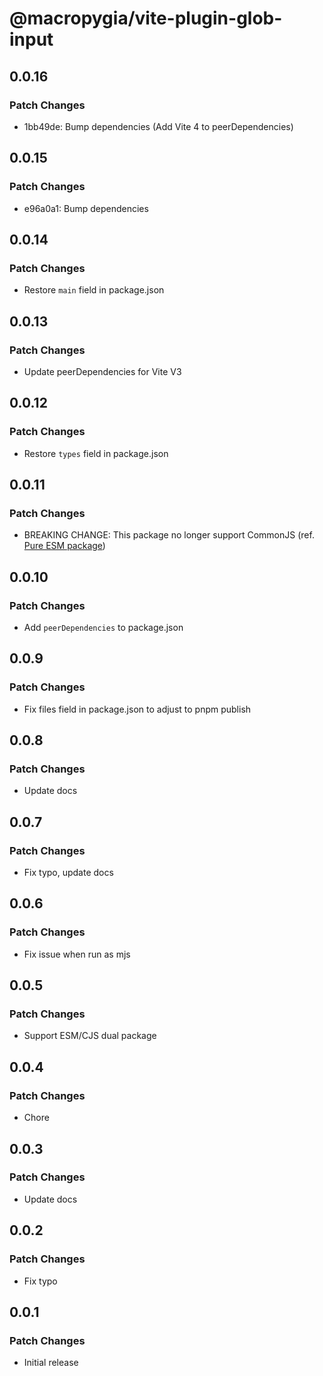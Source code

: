 # @macropygia/vite-plugin-glob-input

## 0.0.16

### Patch Changes

- 1bb49de: Bump dependencies (Add Vite 4 to peerDependencies)

## 0.0.15

### Patch Changes

- e96a0a1: Bump dependencies

## 0.0.14

### Patch Changes

- Restore `main` field in package.json

## 0.0.13

### Patch Changes

- Update peerDependencies for Vite V3

## 0.0.12

### Patch Changes

- Restore `types` field in package.json

## 0.0.11

### Patch Changes

- BREAKING CHANGE: This package no longer support CommonJS (ref. [Pure ESM package](https://gist.github.com/sindresorhus/a39789f98801d908bbc7ff3ecc99d99c))

## 0.0.10

### Patch Changes

- Add `peerDependencies` to package.json

## 0.0.9

### Patch Changes

- Fix files field in package.json to adjust to pnpm publish

## 0.0.8

### Patch Changes

- Update docs

## 0.0.7

### Patch Changes

- Fix typo, update docs

## 0.0.6

### Patch Changes

- Fix issue when run as mjs

## 0.0.5

### Patch Changes

- Support ESM/CJS dual package

## 0.0.4

### Patch Changes

- Chore

## 0.0.3

### Patch Changes

- Update docs

## 0.0.2

### Patch Changes

- Fix typo

## 0.0.1

### Patch Changes

- Initial release
